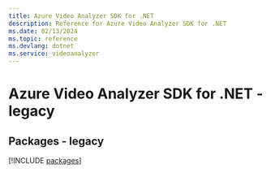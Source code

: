 ```yaml
---
title: Azure Video Analyzer SDK for .NET
description: Reference for Azure Video Analyzer SDK for .NET
ms.date: 02/13/2024
ms.topic: reference
ms.devlang: dotnet
ms.service: videoanalyzer
---
```

# Azure Video Analyzer SDK for .NET - legacy
## Packages - legacy
[!INCLUDE [packages](video-analyzer-index.md)]